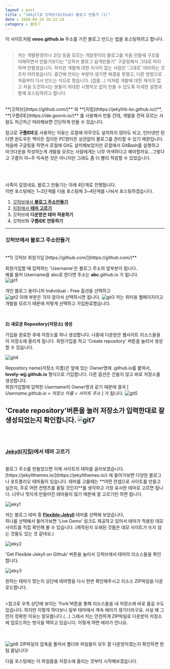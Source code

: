 ```yaml
---
layout : post
title : "Jekyll로 깃허브(Github) 블로그 만들기 (1)"  
date : 2020-03-24 16:32:24
category : 블로그
--- 
```


이 사이트처럼 **oooo.github.io** 주소를 가진 블로그 만드는 법을 포스팅하려고 합니다.  
<br>


> 저는 개발환경이나 코딩 등을 모르는 개알못이라 블로그를 처음 만들때 구조를 이해하면서 만들기보다는 "깃허브 블로그 쉽게만들기" 구글링해서 그대로 따라하며 만들었습니다. 하지만 개발에 대한 지식이 없는 사람은 '그대로' 따라하는 것조차 어려웠습니다. 중간에 안되는 부분이 생기면 해결을 못했고, 다른 방법으로 처음부터 다시 만드는 식으로 했습니다. (씁쓸...) 저처럼 개발에 대한 재식이 없고 처음 도전하시는 분들이 최대한 시행착오 없이 만들 수 있도록 자세한 설명과 함께 포스팅하려고 합니다.  

<br>
**[깃허브](https://github.com/)** 와 **[지킬](https://jekyllrb-ko.github.io/)**, **[구름IDE](https://ide.goorm.io/)** 를 사용해서 만들 건데, 개발을 전혀 모르는 사람도 차근차근 따라해보면 간단하게 만들 수 있습니다.  


참고로 **구름IDE**를 사용하는 이유는 로컬에 아무것도 설치하지 않아도 되고, 인터넷만 된다면 윈도우든 맥이든 집이든 PC방이든 상관없이 블로그를 관리할 수 있기 때문입니다. 처음에 구글링을 하면서 로컬에 Git도 설치해보았지만 로컬에서 GitBash를 실행하고 마크다운을 작성하는게 개발을 모르는 사람에게는 너무 어색하다고 해야할까요...그렇다고 구름이 아~주 익숙한 것은 아니지만 그래도 좀 더 빨리 적응할 수 있었습니다.

<br><br><br>
사족이 길었네요.
블로그 만들기는 아래 4단계로 진행됩니다.  
이번 포스팅에는 1~2단계를 다음 포스팅에 3~4단계를 나눠서 포스팅하겠습니다.


1) [깃허브에서 **블로그 주소만들기**](#chapter-1)   
2) [지킬에서 **테마 고르기**](#chapter-2)   
3) 깃허브에 **다운받은 테마 적용하기**  
4) 깃허브와 **구름IDE 연동하기**


 
---
<a id="chapter-1"></a>
### 깃허브에서 블로그 주소만들기  

<br>
**1) 깃허브 회원가입 [https://github.com/](https://github.com/)**  


회원가입할 때 입력하는 'Username'은 블로그 주소의 앞부분이 됩니다.  
예를 들어 Username을 abc로 한다면 주소는 __abc__.github.io 가 됩니다.  
![git1](https://user-images.githubusercontent.com/60729752/77511884-4e4c9880-6eb5-11ea-9f69-92a4d08a28df.png)

개인 블로그 용이니까 Individual - Free 옵션을 선택하고   
![git2](https://user-images.githubusercontent.com/60729752/77513029-85bc4480-6eb7-11ea-8b58-c387044ad848.png)
아래 부분은 각자 알아서 선택하시면 됩니다. 
![git3](https://user-images.githubusercontent.com/60729752/77513037-88b73500-6eb7-11ea-96a9-1a8abbd6cfff.png)
저는 취미용 웹페이지이고 개발을 모르기 때문에 저렇게 선택하고 가입완료했습니다.

<br>  

**2) 새로운 Repository(저장소) 생성**   

가입을 완료한 후에 저장소를 하나 생성합니다. 나중에 다운받은 웹사이트 리소스들을 이 저장소에 올리게 됩니다. 회원가입을 하고 'Create repository' 버튼을 눌러서 생성할 수 있습니다. 

![git4](https://user-images.githubusercontent.com/60729752/77614302-19514c00-6f70-11ea-9fc9-dce5ce3ca93e.png)


Repository name(저장소 이름)은 앞에 있는 Owner명에 .github.io를 붙여서, **lovely-wjj.github.io** 형식으로 기입합니다. 다른 옵션은 건들지 않고 바로 저장소를 생성합니다.  
회원가입할때 입력한 *Username*이 Owner명과 같기 때문에 결국 [ *Username.github.io = 저장소 이름 = 사이트 주소* ] 가 됩니다. 
![git5](https://user-images.githubusercontent.com/60729752/77614318-1ce4d300-6f70-11ea-8321-7c49986e6477.png)

'Create repository'버튼을 눌러 저장소가 입력한대로 잘 생성되었는지 확인합니다. 
![git7](https://user-images.githubusercontent.com/60729752/77620423-b1a1fd80-6f7d-11ea-9f2d-5fae0ecc8b43.png)
<br><br><br>
---
<a id="chapter-2"></a>
### [Jekyll(지킬)](https://jekyllrb-ko.github.io/)에서 테마 고르기  

<br>
블로그 주소를 만들었으면 이제 사이트의 테마를 골라보겠습니다.   [https://jekyllthemes.io/](https://jekyllthemes.io/) 에 들어가보면 다양한 블로그나 포트폴리오 테마들이 있습니다. 테마를 고를때는 **어떤 컨셉으로 사이트를 만들고 싶은지, 주로 어떤 컨텐츠를 올릴 것인지**를 생각하고 가장 유사한 테마로 고르면 됩니다. 너무나 멋지게 만들어진 테마들이 많기 때문에 잘 고르기만 하면 됩니다.    


![jeky1](https://user-images.githubusercontent.com/60729752/77527891-56660180-6ed0-11ea-8c3d-4cf7e337c7a8.png)

저는 블로그 테마 중 **[Flexible-Jekyll](https://jekyllthemes.io/theme/flexible-jekyll)** 테마를 선택해 보았습니다.  
하나를 선택해서 들어가보면 'Live Demo' 링크도 제공하고 있어서 테마가 적용된 데모 사이트를 직접 확인해 볼 수 있습니다. (제작된지 오래된 것들은 데모 사이트가 뜨지 않는 것들도 있는 것 같네요.)  

![jeky2](https://user-images.githubusercontent.com/60729752/77553971-d2743f80-6ef8-11ea-85c9-3754a56208f5.png)

'Get Flexible-Jekyll on Github' 버튼을 눌러서 깃허브에서 테마의 리소스들을 확인합니다.


![jeky3](https://user-images.githubusercontent.com/60729752/77553983-d6a05d00-6ef8-11ea-852b-d5bce949ee72.png)

원하는 테마가 맞는지 상단에 테마명을 다시 한번 확인해주시고 리소스 ZIP파일을 다운로드합니다.

<br>
>참고로 우측 상단에 보이는 'Fork'버튼을 통해 리소스들을 내 저장소에 바로 옮길 수도 있습니다. 하지만 이렇게 하다보니 일부 테마에서 계속 에러가 생기더라구요. 사실 왜 그런지 정확한 이유는 잘모릅니다.(...) 그래서 저는 안전하게 ZIP파일로 다운받아 저장소에 업로드하는 방식을 택하고 있습니다. 이렇게 하면 에러가 안나요.

<br><br>
![git6](https://user-images.githubusercontent.com/60729752/77620317-78698d80-6f7d-11ea-911a-fa957a69d342.png)
ZIP파일의 압축을 풀어서 폴더와 파일들이 모두 잘 다운받아졌는지 확인하면 한 텀 끝납니다!  


다음 포스팅에는 이 파일들을 저장소에 올리는 것부터 시작해보겠습니다.  




